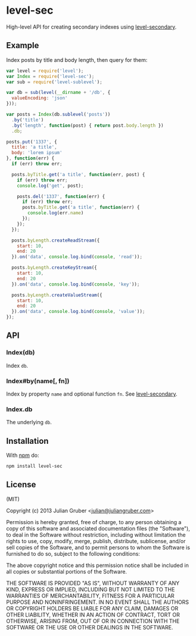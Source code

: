 
# level-sec

High-level API for creating secondary indexes using
[level-secondary](https://github.com/juliangruber/level-secondary).

## Example

Index posts by title and body length, then query for them:

```js
var level = require('level');
var Index = require('level-sec');
var sub = require('level-sublevel');

var db = sub(level(__dirname + '/db', {
  valueEncoding: 'json'
}));

var posts = Index(db.sublevel('posts'))
  .by('title')
  .by('length', function(post) { return post.body.length })
  .db;

posts.put('1337', {
  title: 'a title',
  body: 'lorem ipsum'
}, function(err) {
  if (err) throw err;

  posts.byTitle.get('a title', function(err, post) {
    if (err) throw err;
    console.log('get', post);

    posts.del('1337', function(err) {
      if (err) throw err;
      posts.byTitle.get('a title', function(err) {
        console.log(err.name)
      });
    });
  });

  posts.byLength.createReadStream({
    start: 10,
    end: 20
  }).on('data', console.log.bind(console, 'read'));

  posts.byLength.createKeyStream({
    start: 10,
    end: 20
  }).on('data', console.log.bind(console, 'key'));

  posts.byLength.createValueStream({
    start: 10,
    end: 20
  }).on('data', console.log.bind(console, 'value'));
});
```

## API

### Index(db)

Index `db`.

### Index#by(name[, fn])

Index by property `name` and optional function `fn`.
See [level-secondary](https://github.com/juliangruber/level-secondary).

### Index.db

The underlying `db`.

## Installation

With [npm](https://npmjs.org) do:

```bash
npm install level-sec
```

## License

(MIT)

Copyright (c) 2013 Julian Gruber &lt;julian@juliangruber.com&gt;

Permission is hereby granted, free of charge, to any person obtaining a copy of
this software and associated documentation files (the "Software"), to deal in
the Software without restriction, including without limitation the rights to
use, copy, modify, merge, publish, distribute, sublicense, and/or sell copies
of the Software, and to permit persons to whom the Software is furnished to do
so, subject to the following conditions:

The above copyright notice and this permission notice shall be included in all
copies or substantial portions of the Software.

THE SOFTWARE IS PROVIDED "AS IS", WITHOUT WARRANTY OF ANY KIND, EXPRESS OR
IMPLIED, INCLUDING BUT NOT LIMITED TO THE WARRANTIES OF MERCHANTABILITY,
FITNESS FOR A PARTICULAR PURPOSE AND NONINFRINGEMENT. IN NO EVENT SHALL THE
AUTHORS OR COPYRIGHT HOLDERS BE LIABLE FOR ANY CLAIM, DAMAGES OR OTHER
LIABILITY, WHETHER IN AN ACTION OF CONTRACT, TORT OR OTHERWISE, ARISING FROM,
OUT OF OR IN CONNECTION WITH THE SOFTWARE OR THE USE OR OTHER DEALINGS IN THE
SOFTWARE.
